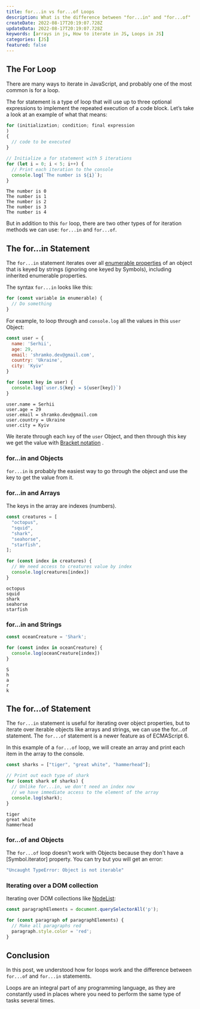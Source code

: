 ```yaml
---
title: for...in vs for...of Loops
description: What is the difference between "for...in" and "for...of"
createDate: 2022-08-17T20:19:07.728Z
updateData: 2022-08-17T20:19:07.728Z
keywords: [arrays in js, How to iterate in JS, Loops in JS]
categories: [JS]
featured: false
---
```


## The For Loop

There are many ways to iterate in JavaScript, and probably one of the most common is for a loop.

The for statement is a type of loop that will use up to three optional expressions to implement the repeated execution
of a code block.
Let’s take a look at an example of what that means:

```js
for (initialization; condition; final expression
)
{
  // code to be executed
}
```

```js
// Initialize a for statement with 5 iterations
for (let i = 0; i < 5; i++) {
  // Print each iteration to the console
  console.log(`The number is ${i}`);
}
```

```shell:Output
The number is 0
The number is 1
The number is 2
The number is 3
The number is 4
```

But in addition to this `for` loop, there are two other types of for iteration methods we can use: `for...in`
and `for...of`.

## The for...in Statement

The `for...in` statement iterates over
all [enumerable properties](https://developer.mozilla.org/en-US/docs/Web/JavaScript/Enumerability_and_ownership_of_properties)
of an object that is keyed by strings (ignoring one keyed by Symbols), including inherited enumerable properties.

The syntax `for...in` looks like this:

```js
for (const variable in enumerable) {
  // Do something
}
```

For example, to loop through and `console.log` all the values in this `user` Object:

```js
const user = {
  name: 'Serhii',
  age: 29,
  email: 'shramko.dev@gmail.com',
  country: 'Ukraine',
  city: 'Kyiv'
}

for (const key in user) {
  console.log(`user.${key} = ${user[key]}`)
}
```

```shell:Output
user.name = Serhii
user.age = 29
user.email = shramko.dev@gmail.com
user.country = Ukraine
user.city = Kyiv
```

We iterate through each `key` of the `user` Object, and then through this key we get the value
with [Bracket notation](https://developer.mozilla.org/en-US/docs/Web/JavaScript/Reference/Operators/Property_Accessors#bracket_notation)
.

### for...in and Objects

`for...in` is probably the easiest way to go through the object and use the key to get the value from it.

### for...in and Arrays

The keys in the array are indexes (numbers).

```js
const creatures = [
  "octopus",
  "squid",
  "shark",
  "seahorse",
  "starfish",
];

for (const index in creatures) {
  // We need access to creatures value by index
  console.log(creatures[index])
}
```

```shell:Output
octopus
squid
shark
seahorse
starfish
```

### for...in and Strings

```js
const oceanCreature = 'Shark';

for (const index in oceanCreature) {
  console.log(oceanCreature[index])
}
```

```shell:Output
S
h
a
r
k
```

## The for...of Statement

The `for...in` statement is useful for iterating over object properties, but to iterate over iterable objects like
arrays and strings, we can use the for...of statement. The `for...of` statement is a newer feature as of ECMAScript 6.

In this example of a `for...of` loop, we will create an array and print each item in the array to the console.

```js
const sharks = ["tiger", "great white", "hammerhead"];

// Print out each type of shark
for (const shark of sharks) {
  // Unlike for...in, we don't need an index now
  // we have immediate access to the element of the array
  console.log(shark);
}
```

```shell:Output
tiger
great white
hammerhead
```

### for...of and Objects

The `for...of` loop doesn't work with Objects because they don't have a [Symbol.iterator] property.
You can try but you will get an error:

```js
"Uncaught TypeError: Object is not iterable"
```

### Iterating over a DOM collection

Iterating over DOM collections like [NodeList](https://developer.mozilla.org/en-US/docs/Web/API/NodeList):

```js
const paragraphElements = document.querySelectorAll('p');

for (const paragraph of paragraphElements) {
  // Make all paragraphs red
  paragraph.style.color = 'red';
}
```

## Conclusion

In this post, we understood how for loops work and the difference between `for...of` and `for...in` statements.

Loops are an integral part of any programming language, as they are constantly used in places where you need to perform
the same type of tasks several times.

